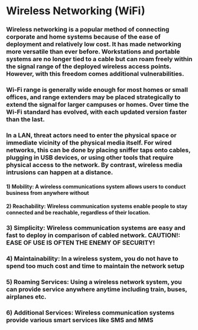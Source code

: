 # Wireless Networking (WiFi)

### Wireless networking is a popular method of connecting corporate and home systems because of the ease of deployment and relatively low cost. It has made networking more versatile than ever before. Workstations and portable systems are no longer tied to a cable but can roam freely within the signal range of the deployed wireless access points. However, with this freedom comes additional vulnerabilities.

### Wi-Fi range is generally wide enough for most homes or small offices, and range extenders may be placed strategically to extend the signal for larger campuses or homes. Over time the Wi-Fi standard has evolved, with each updated version faster than the last.  

### In a LAN, threat actors need to enter the physical space or immediate vicinity of the physical media itself. For wired networks, this can be done by placing sniffer taps onto cables, plugging in USB devices, or using other tools that require physical access to the network. By contrast, wireless media intrusions can happen at a distance. 


#### 1) Mobility: A wireless communications system allows users to conduct business from anywhere without

#### 2) Reachability: Wireless communication systems enable people to stay connected and be reachable, regardless of their location.

### 3) Simplicity: Wireless communication systems are easy and fast to deploy in comparison of cabled network. CAUTION!: EASE OF USE IS OFTEN THE ENEMY OF SECURITY!

### 4) Maintainability: In a wireless system, you do not have to spend too much cost and time to maintain the network setup

### 5) Roaming Services: Using a wireless network system, you can provide service anywhere anytime including train, buses, airplanes etc.

### 6) Additional Services: Wireless communication systems provide various smart services like SMS and MMS
